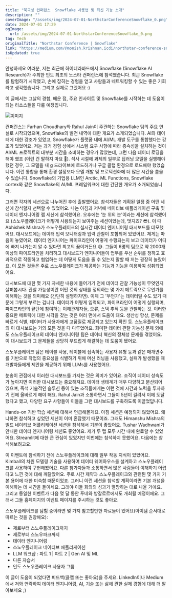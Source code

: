 ```yaml
---
title: "북극성 컨퍼런스  Snowflake 사용법 및 최신 기능 소개"
description: ""
coverImage: "/assets/img/2024-07-01-NorthstarConferenceSnowflake_0.png"
date: 2024-07-01 17:29
ogImage:
  url: /assets/img/2024-07-01-NorthstarConferenceSnowflake_0.png
tag: Tech
originalTitle: "Northstar Conference | Snowflake"
link: "https://medium.com/@monish.krishnan.icdi/northstar-conference-snowflake-cb0f27fdfaa8"
isUpdated: true
---
```


안녕하세요 여러분, 저는 최근에 하이데라바드에서 Snowflake (Snowflake AI Research)가 주최한 인도 최초의 노스타 컨퍼런스에 참석했습니다. 최근 Snowflake를 탐험하기 시작했고, 손에 잡히는 경험을 얻고 사람들과 네트워킹할 수 있는 좋은 기회라고 생각했습니다. 그리고 실제로 그랬어요 :)

이 글에서는 그날의 경험, 배운 점, 주요 인사이트 및 Snowflake를 시작하는 데 도움이 되는 리소스들을 다룰 예정입니다.

![이미지](/assets/img/2024-07-01-NorthstarConferenceSnowflake_0.png)

컨퍼런스는 Farhan Choudhary와 Rahul Jain이 주관하는 Snowflake 팀의 주요 연설로 시작되었으며, Snowflake의 발전 내역에 대한 개요가 소개되었습니다. AI와 데이터에 대한 강조가 있었고, Snowflake가 플랫폼 내에 AI/ML 개발 도구를 통합했다는 강조가 있었어요. 저는 과거 경험 상에서 시스템 요구 사항에 따라 종속성을 설치하는 것이 AI/ML 프로젝트의 대부분 시간을 소비하는 경우가 많았는데, 그런 다음 데이터 로딩을 해야 했죠 (이런 건 말하지 마요 😬). 석사 시절에 과제의 일부로 딥러닝 모델을 실행해야 했던 경우, 그 모델을 내 g 드라이브에 로드하거나 구글 콜랩 환경으로 로드해야 했었습니다. 이런 통합을 통해 환경 설정보다 모델 개발 및 프로덕션화에 더 많은 시간을 쏟을 수 있습니다. Snowflake의 기업용 LLM인 Arctic, ML Functions, Snowflake cortex와 같은 Snowflake의 AI/ML 프레임워크에 대한 간단한 개요가 소개되었습니다.

<!-- cozy-coder - 수평 -->

<ins class="adsbygoogle"
     style="display:block"
     data-ad-client="ca-pub-4877378276818686"
     data-ad-slot="1107185301"
     data-ad-format="auto"
     data-full-width-responsive="true"></ins>

<script>
     (adsbygoogle = window.adsbygoogle || []).push({});
</script>

그러면 각자의 세션으로 나누어진 후에 출발했어요. 참석자들은 계획된 일정 중 어떤 세션에 참석할지 선택할 수 있었어요. 나는 아침과 저녁에 네이티브 애플리케이션 구축 및 데이터 엔지니어링 랩 세션에 참석했어요. 오후에는 '눈 위의 눈'이라는 세션에 참석했어요 (스노우플레이크가 어떻게 사용되는지 보여주는 세션이었는데, 멋지죠? 😎). 이 때 Abhishek Mishra가 스노우플레이크의 실시간 데이터 엔지니어링 대시보드를 데모했어요. 대시보드에는 데이터 입력 모니터링과 입력 관찰이 포함되어 있었어요. 제게는 마음이 놓였어요, 데이터 엔지니어는 파이프라인이 어떻게 수행되는지 보고 데이터가 어디에 빠져 나가는지 알 수 있다면 최고의 꿈이거든요 😅. 그들이 6명의 팀으로 약 2000개 이상의 파이프라인을 처리하고 대시보드가 엔지니어들이 업무를 우선 순위를 정하고 효과적으로 작동하고 협업하는 데 어떻게 도움을 줄 수 있는지 말할 때 저는 굉장히 놀랐어요. 이 모든 것들은 주로 스노우플레이크가 제공하는 기능과 기능을 이용하여 성취되었어요.

대시보드에 대한 몇 가지 자세한 내용에 들어가기 전에 데이터 관찰 가능성이 무엇인지 살펴봅시다. 관찰 가능성이란 어떤 것의 상태를 정의하는 몇 가지 메트릭으로 무언가를 이해하는 것을 의미해요 (간단히 설명하자면). 이제 그 '무언가'는 데이터일 수도 있기 때문에 그렇게 부르는 겁니다. 데이터가 어떻게 입력되고, 파이프라인이 어떻게 실행되며, 파이프라인의 끝단에 참여하는 이해관계자들, 오류, 스택 추적 등을 관찰하는 것. 이러한 중요한 메트릭에 대한 시각을 갖는 것은 여러 면에서 도움이 돼요. 생산성 향상, 문제를 빠르게 식별, 데이터가 사용자에게 고품질로 제공되고 있는지 확인 등. 스노우플레이크의 이 대시보드는 거의 모든 것을 다 다루었어요. 희미한 데이터 관찰 가능성 문제 외에도 스노우플레이크의 데이터 엔지니어링 팀은 데이터 혁신의 정체성 문제를 겪었어요. 이 대시보드가 그 문제들을 상당히 부드럽게 해결하는 데 도움이 됐어요.

스노우플레이크 팀은 테이블 사용, 테이블에 접속하는 사용자 유형 등과 같은 매개변수를 기반으로 작업의 중요성을 식별하기 위해 머신 러닝을 사용했고, 실패가 발생했을 때 개발자들에게 제안을 제공하기 위해 LLMs를 사용했어요.

<!-- cozy-coder - 수평 -->

<ins class="adsbygoogle"
     style="display:block"
     data-ad-client="ca-pub-4877378276818686"
     data-ad-slot="1107185301"
     data-ad-format="auto"
     data-full-width-responsive="true"></ins>

<script>
     (adsbygoogle = window.adsbygoogle || []).push({});
</script>

눈송이 관점에서 이러한 대시보드를 가지는 것은 의미가 있어요. 조직이 데이터 성숙도가 높아지면 이러한 대시보드는 중요해져요. 데이터 생태계가 매우 다양하고 분산되어 있으며, 즉석 기술적인 솔루션 등이 있는 조직들에게는 이런 것에 시간과 노력을 투자하기 전에 올바르게 해야 해요. Rahul Jain과 소통하면서 그들이 5년이 걸려서 이에 도달했다고 했고, 다양한 요구 사항들이 이들을 그런 대시보드를 구축하도록 이끌었답니다.

Hands-on 기반 학습 세션에 대해서 언급해볼게요. 아침 세션은 예정되지 않았어요. 왜냐하면 참석하고 싶었던 세션이 이미 혼잡했기 때문이죠. 그래도 Himanshu Mishra의 빌드 네이티브 어플리케이션 세션을 참석해서 기분이 좋았어요. Tushar Wadhwani가 안내한 데이터 엔지니어링 세션도 좋았어요. 제가 두 랩 모두 시간 내에 완료할 수 있었어요. Streamlit에 대한 큰 관심이 있었지만 이번에는 참석하지 못했어요. 다음에는 참석해보려고요.

이 이벤트에 참석하기 전에 스노우플레이크에 대해 일부 작동 지식이 있었어요. Kimball의 차원 모델링 기술을 사용하여 데이터 웨어하우스를 설계하고 스노우플레이크를 사용하여 구현해봤어요. 다른 참가자들과 소통하면서 많은 사람들이 이해하기 어렵다고 느낀 것에 대해 깨달았어요. 주로 시간 제약과 스노우플레이크와 관련된 몇 가지 기본 용어에 대한 미숙함 때문이었죠. 그러니 이런 세션을 참석할 계획이라면 기본 개념을 이해하는 데 시간을 들이세요. 그래야 이들 회의의 성과가 열망하는 대로 나올 거에요. 그리고 동일한 이벤트가 다음 몇 달 동안 푸네와 방갈로르에서도 개최될 예정이에요. 그래서 그들 홈페이지의 이벤트 페이지를 주시하는 것도 좋아요.

스노우플레이크를 탐험 중이라면 몇 가지 참고할만한 자료들이 있어요(아이템 순서대로 따르는 것을 권장해요):

<!-- cozy-coder - 수평 -->

<ins class="adsbygoogle"
     style="display:block"
     data-ad-client="ca-pub-4877378276818686"
     data-ad-slot="1107185301"
     data-ad-format="auto"
     data-full-width-responsive="true"></ins>

<script>
     (adsbygoogle = window.adsbygoogle || []).push({});
</script>

- 제로부터 스노우플레이크까지
- 제로부터 스노우파크까지
- 데이터 엔지니어링
- 스노우플레이크 네이티브 애플리케이션
- LLM 워크샵 : 파트 1 | 파트 2 | Gen AI 및 ML
- 다른 자습서
- 인도 스노우플레이크 사용자 그룹

이 글이 도움이 되었다면 피드백(클랩 또는 좋아요)을 주세요. LinkedIn이나 Medium에서 저와 연락하여 데이터 엔지니어링, AI, 기술 또는 삶에 관한 실제 경험에 대해 더 알아보세요 ;)
